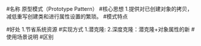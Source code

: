 #名称
原型模式（Prototype Pattern）
#核心思想
1.提供对已创建对象的拷贝，减低重写创建类和进行属性设置的繁琐。
#模式特点
 
#好处
1.节省系统资源
#实现方式
1.潜克隆:
2.深度克隆：潜克隆+对象属性的新
#使用场景说明
#区别